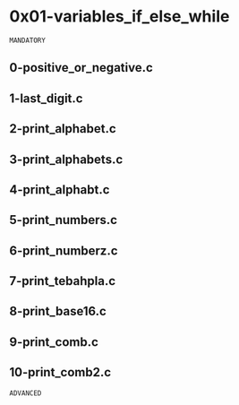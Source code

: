 # 0x01-variables_if_else_while
``` MANDATORY ```
## 0-positive_or_negative.c
## 1-last_digit.c
## 2-print_alphabet.c
## 3-print_alphabets.c
## 4-print_alphabt.c
## 5-print_numbers.c
## 6-print_numberz.c
## 7-print_tebahpla.c
## 8-print_base16.c
## 9-print_comb.c
## 10-print_comb2.c
``` ADVANCED ```
